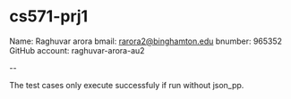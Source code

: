 # cs571-prj1

Name: Raghuvar arora
bmail: rarora2@binghamton.edu
bnumber: 965352
GitHub account: raghuvar-arora-au2

--

The test cases only execute successfuly if run without json_pp.
